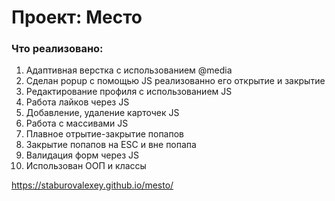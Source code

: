 # Проект: Место

### Что реализовано:
1. Адаптивная верстка с использованием @media
2. Сделан popup с помощью JS реализованно его открытие и закрытие
3. Редактирование профиля с использованием JS
4. Работа лайков через JS
5. Добавление, удаление карточек JS
6. Работа с массивами JS
7. Плавное отрытие-закрытие попапов
8. Закрытие попапов на ESC и вне попапа
9. Валидация форм через JS
10. Использован ООП и классы

https://staburovalexey.github.io/mesto/

